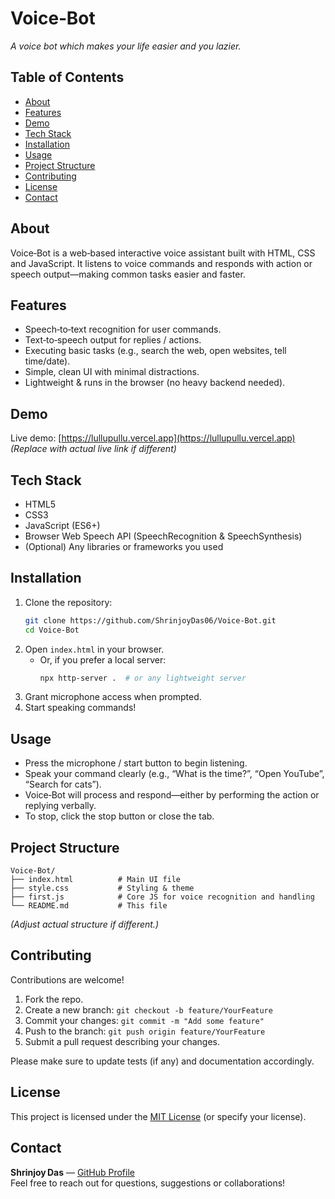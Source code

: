 # Voice‑Bot
 
*A voice bot which makes your life easier and you lazier.*

## Table of Contents
- [About](#about)  
- [Features](#features)  
- [Demo](#demo)  
- [Tech Stack](#tech‑stack)  
- [Installation](#installation)  
- [Usage](#usage)  
- [Project Structure](#project‑structure)  
- [Contributing](#contributing)  
- [License](#license)  
- [Contact](#contact)  

## About  
Voice‑Bot is a web‑based interactive voice assistant built with HTML, CSS and JavaScript. It listens to voice commands and responds with action or speech output—making common tasks easier and faster.

## Features  
- Speech‑to‑text recognition for user commands.  
- Text‑to‑speech output for replies / actions.  
- Executing basic tasks (e.g., search the web, open websites, tell time/date).  
- Simple, clean UI with minimal distractions.  
- Lightweight & runs in the browser (no heavy backend needed).

## Demo  
Live demo: [https://lullupullu.vercel.app](https://lullupullu.vercel.app)  
*(Replace with actual live link if different)*

## Tech Stack  
- HTML5  
- CSS3  
- JavaScript (ES6+)  
- Browser Web Speech API (SpeechRecognition & SpeechSynthesis)  
- (Optional) Any libraries or frameworks you used  

## Installation  
1. Clone the repository:  
   ```bash
   git clone https://github.com/ShrinjoyDas06/Voice-Bot.git
   cd Voice-Bot
   ```  
2. Open `index.html` in your browser.  
   - Or, if you prefer a local server:  
     ```bash
     npx http-server .  # or any lightweight server
     ```  
3. Grant microphone access when prompted.  
4. Start speaking commands!

## Usage  
- Press the microphone / start button to begin listening.  
- Speak your command clearly (e.g., “What is the time?”, “Open YouTube”, “Search for cats”).  
- Voice‑Bot will process and respond—either by performing the action or replying verbally.  
- To stop, click the stop button or close the tab.

## Project Structure  
```
Voice‑Bot/
├── index.html          # Main UI file
├── style.css           # Styling & theme
├── first.js            # Core JS for voice recognition and handling
└── README.md           # This file
```  
*(Adjust actual structure if different.)*

## Contributing  
Contributions are welcome!  
1. Fork the repo.  
2. Create a new branch: `git checkout -b feature/YourFeature`  
3. Commit your changes: `git commit -m "Add some feature"`  
4. Push to the branch: `git push origin feature/YourFeature`  
5. Submit a pull request describing your changes.

Please make sure to update tests (if any) and documentation accordingly.

## License  
This project is licensed under the [MIT License](LICENSE) (or specify your license).

## Contact  
**Shrinjoy Das** — [GitHub Profile](https://github.com/ShrinjoyDas06)  
Feel free to reach out for questions, suggestions or collaborations!
